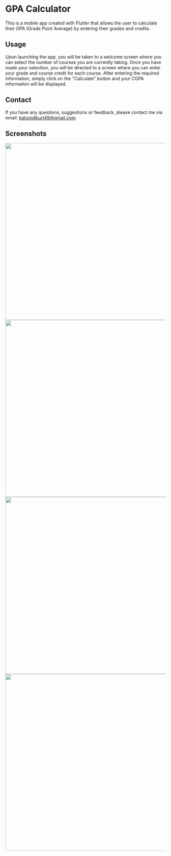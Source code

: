 # GPA Calculator
This is a mobile app created with Flutter that allows the user to calculate their GPA (Grade Point Average) by entering their grades and credits.
## Usage
Upon launching the app, you will be taken to a welcome screen where you can select the number of courses you are currently taking. Once you have made your selection, you will be directed to a screen where you can enter your grade and course credit for each course. After entering the required information, simply click on the "Calculate" button and your CGPA information will be displayed.


## Contact
If you have any questions, suggestions or feedback, please contact me via email: batunidikurt49@gmail.com


## Screenshots
<img src="https://user-images.githubusercontent.com/82970523/233812609-680ecd6b-6f15-482a-9253-f85ee429703d.gif" width="555" height="555">
<img src="https://user-images.githubusercontent.com/82970523/233812647-5448cd0e-8e7b-4e8e-9ceb-4d5cd977c30f.png" width="555" height="555">
<img src="https://user-images.githubusercontent.com/82970523/233812650-d57961eb-9156-4f03-b1bc-252ee5273067.png" width="555" height="555">
<img src="https://user-images.githubusercontent.com/82970523/233812653-0daacb90-3fe6-4090-833c-8f05239a01fd.png" width="555" height="555">




